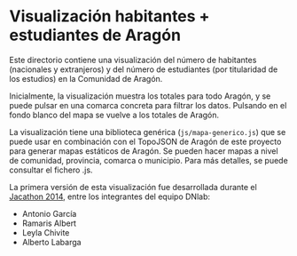 Visualización habitantes + estudiantes de Aragón
================================================

Este directorio contiene una visualización del número de habitantes (nacionales y extranjeros) y del número de estudiantes (por titularidad de los estudios) en la Comunidad de Aragón.

Inicialmente, la visualización muestra los totales para todo Aragón, y se puede pulsar en una comarca concreta para filtrar los datos. Pulsando en el fondo blanco del mapa se vuelve a los totales de Aragón.

La visualización tiene una biblioteca genérica (`js/mapa-generico.js`) que se puede usar en combinación con el TopoJSON de Aragón de este proyecto para generar mapas estáticos de Aragón. Se pueden hacer mapas a nivel de comunidad, provincia, comarca o municipio. Para más detalles, se puede consultar el fichero .js.

La primera versión de esta visualización fue desarrollada durante el [Jacathon 2014](http://opendata.aragon.es/portal/jacathon), entre los integrantes del equipo DNlab:

* Antonio García
* Ramaris Albert
* Leyla Chivite
* Alberto Labarga
